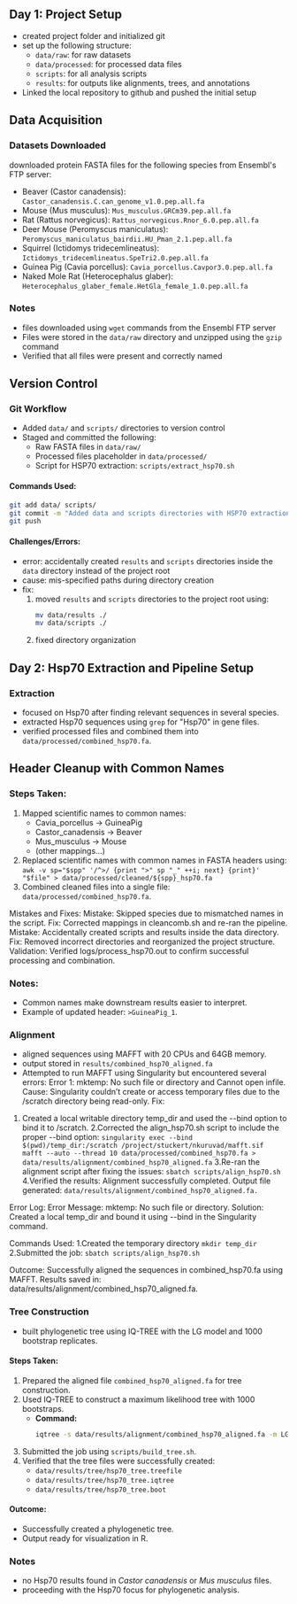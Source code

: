 ## Day 1: Project Setup
- created project folder and initialized git
- set up the following structure:
  - `data/raw`: for raw datasets
  - `data/processed`: for processed data files
  - `scripts`: for all analysis scripts
  - `results`: for outputs like alignments, trees, and annotations
- Linked the local repository to github and pushed the initial setup

## Data Acquisition

### Datasets Downloaded
downloaded protein FASTA files for the following species from Ensembl's FTP server:
- Beaver (Castor canadensis): `Castor_canadensis.C.can_genome_v1.0.pep.all.fa`
- Mouse (Mus musculus): `Mus_musculus.GRCm39.pep.all.fa`
- Rat (Rattus norvegicus): `Rattus_norvegicus.Rnor_6.0.pep.all.fa`
- Deer Mouse (Peromyscus maniculatus): `Peromyscus_maniculatus_bairdii.HU_Pman_2.1.pep.all.fa`
- Squirrel (Ictidomys tridecemlineatus): `Ictidomys_tridecemlineatus.SpeTri2.0.pep.all.fa`
- Guinea Pig (Cavia porcellus): `Cavia_porcellus.Cavpor3.0.pep.all.fa`
- Naked Mole Rat (Heterocephalus glaber): `Heterocephalus_glaber_female.HetGla_female_1.0.pep.all.fa`

### Notes
- files downloaded using `wget` commands from the Ensembl FTP server
- Files were stored in the `data/raw` directory and unzipped using the `gzip` command
- Verified that all files were present and correctly named

## Version Control

### Git Workflow
- Added `data/` and `scripts/` directories to version control
- Staged and committed the following:
  - Raw FASTA files in `data/raw/`
  - Processed files placeholder in `data/processed/`
  - Script for HSP70 extraction: `scripts/extract_hsp70.sh`

#### Commands Used:
```bash
git add data/ scripts/
git commit -m "Added data and scripts directories with HSP70 extraction script"
git push
```

#### Challenges/Errors:
- error: accidentally created `results` and `scripts` directories inside the `data` directory instead of the project root
- cause: mis-specified paths during directory creation
- fix:
  1. moved `results` and `scripts` directories to the project root using:
     ```bash
     mv data/results ./
     mv data/scripts ./
     ```
  2. fixed directory organization

## Day 2: Hsp70 Extraction and Pipeline Setup

### Extraction
- focused on Hsp70 after finding relevant sequences in several species.
- extracted Hsp70 sequences using `grep` for "Hsp70" in gene files.
- verified processed files and combined them into `data/processed/combined_hsp70.fa`.

## Header Cleanup with Common Names

### Steps Taken:
1. Mapped scientific names to common names:
   - Cavia_porcellus → GuineaPig
   - Castor_canadensis → Beaver
   - Mus_musculus → Mouse
   - (other mappings...)
2. Replaced scientific names with common names in FASTA headers using:
   `awk -v sp="$spp" '/^>/ {print ">" sp "_" ++i; next} {print}' "$file" > data/processed/cleaned/${spp}_hsp70.fa`
3. Combined cleaned files into a single file: `data/processed/combined_hsp70.fa`.

Mistakes and Fixes:
	Mistake: Skipped species due to mismatched names in the script.
Fix: Corrected mappings in cleancomb.sh and re-ran the pipeline.
	Mistake: Accidentally created scripts and results inside the data directory.
Fix: Removed incorrect directories and reorganized the project structure.
	Validation:
	Verified logs/process_hsp70.out to confirm successful processing and combination.

### Notes:
- Common names make downstream results easier to interpret.
- Example of updated header: `>GuineaPig_1`.

### Alignment
- aligned sequences using MAFFT with 20 CPUs and 64GB memory.
- output stored in `results/combined_hsp70_aligned.fa`
- Attempted to run MAFFT using Singularity but encountered several errors:
	Error 1: mktemp: No such file or directory and Cannot open infile.
  Cause: Singularity couldn’t create or access temporary files due to the /scratch directory being read-only.
  Fix:
1. Created a local writable directory temp_dir and used the --bind option to bind it to /scratch.
2.Corrected the align_hsp70.sh script to include the proper --bind option:
	```singularity exec --bind $(pwd)/temp_dir:/scratch /project/stuckert/nkuruvad/mafft.sif 		mafft --auto --thread 10 data/processed/combined_hsp70.fa > 					data/results/alignment/combined_hsp70_aligned.fa```
3.Re-ran the alignment script after fixing the issues:
	```sbatch scripts/align_hsp70.sh```
4.Verified the results:
	Alignment successfully completed.
	Output file generated: `data/results/alignment/combined_hsp70_aligned.fa.`

Error Log:
	Error Message: mktemp: No such file or directory.
	Solution: Created a local temp_dir and bound it using --bind in the Singularity command.

Commands Used:
	1.Created the temporary directory
		```mkdir temp_dir```
	2.Submitted the job:
		```sbatch scripts/align_hsp70.sh```

Outcome:
	Successfully aligned the sequences in combined_hsp70.fa using MAFFT.
	Results saved in: data/results/alignment/combined_hsp70_aligned.fa.

### Tree Construction
- built phylogenetic tree using IQ-TREE with the LG model and 1000 bootstrap replicates.
#### **Steps Taken:**
1. Prepared the aligned file `combined_hsp70_aligned.fa` for tree construction.
2. Used IQ-TREE to construct a maximum likelihood tree with 1000 bootstraps.
   - **Command:**
     ```bash
     iqtree -s data/results/alignment/combined_hsp70_aligned.fa -m LG -bb 1000 -pre data/results/tree/hsp70_tree
     ```
3. Submitted the job using `scripts/build_tree.sh`.
4. Verified that the tree files were successfully created:
   - `data/results/tree/hsp70_tree.treefile`
   - `data/results/tree/hsp70_tree.iqtree`
   - `data/results/tree/hsp70_tree.boot`

#### **Outcome:**
- Successfully created a phylogenetic tree.
- Output ready for visualization in R.

### Notes
- no Hsp70 results found in *Castor canadensis* or *Mus musculus* files.
- proceeding with the Hsp70 focus for phylogenetic analysis.
